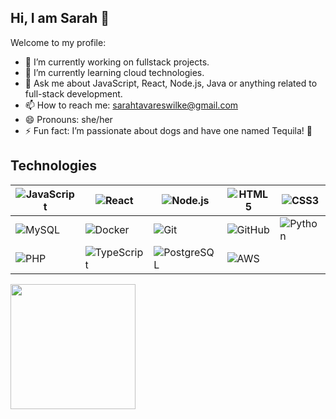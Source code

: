 ## Hi, I am Sarah 👋

Welcome to my profile:

- 🔭 I’m currently working on fullstack projects.
- 🌱 I’m currently learning cloud technologies.
- 💬 Ask me about JavaScript, React, Node.js, Java or anything related to full-stack development.
- 📫 How to reach me: sarahtavareswilke@gmail.com
- 😄 Pronouns: she/her
- ⚡ Fun fact: I’m passionate about dogs and have one named Tequila! 🐶

## Technologies

| ![JavaScript](https://img.shields.io/badge/JavaScript-F7DF1E?style=for-the-badge&logo=javascript&logoColor=black) | ![React](https://img.shields.io/badge/React-20232A?style=for-the-badge&logo=react&logoColor=61DAFB) | ![Node.js](https://img.shields.io/badge/Node.js-339933?style=for-the-badge&logo=node.js&logoColor=white) | ![HTML5](https://img.shields.io/badge/HTML5-E34F26?style=for-the-badge&logo=html5&logoColor=white) | ![CSS3](https://img.shields.io/badge/CSS3-1572B6?style=for-the-badge&logo=css3&logoColor=white) |
|-------------------------------------------------------------------------------------------------------------------|-----------------------------------------------------------------------------------------------------|----------------------------------------------------------------------------------------------------------|---------------------------------------------------------------------------------------------------|------------------------------------------------------------------------------------------------|
| ![MySQL](https://img.shields.io/badge/MySQL-4479A1?style=for-the-badge&logo=mysql&logoColor=white)                 | ![Docker](https://img.shields.io/badge/Docker-2496ED?style=for-the-badge&logo=docker&logoColor=white) | ![Git](https://img.shields.io/badge/Git-F05032?style=for-the-badge&logo=git&logoColor=white)             | ![GitHub](https://img.shields.io/badge/GitHub-181717?style=for-the-badge&logo=github&logoColor=white) | ![Python](https://img.shields.io/badge/Python-3776AB?style=for-the-badge&logo=python&logoColor=white) |
| ![PHP](https://img.shields.io/badge/PHP-777BB4?style=for-the-badge&logo=php&logoColor=white)                       | ![TypeScript](https://img.shields.io/badge/TypeScript-3178C6?style=for-the-badge&logo=typescript&logoColor=white) | ![PostgreSQL](https://img.shields.io/badge/PostgreSQL-4169E1?style=for-the-badge&logo=postgresql&logoColor=white) | ![AWS](https://img.shields.io/badge/AWS-232F3E?style=for-the-badge&logo=amazon-aws&logoColor=white) |

<a href="https://github.com/anuraghazra/convoychat">
  <img height=200 align="center" src="https://github-readme-stats.vercel.app/api/top-langs?username=sarahtavares&layout=compact&langs_count=8&card_width=320" />
</a>
